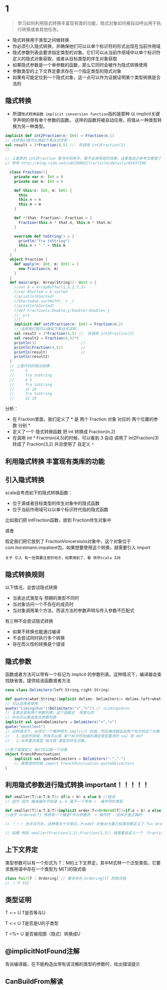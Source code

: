 # 1

>学习如何利用隐式转换丰富现有类的功能，隐式对象如何被自动呼出用于执行转换或者其他任务。

- 隐式转换用于类型之间做转换
- 你必须引入隐式转换，并确保他们可以以单个标识符的形式出现在当前作用域
- 隐式参数列表会要求指定类型的对象。它们可以从当前作用域中以单个标识符定义的隐式对象获取，或者从目标类型的伴生对象获取
- 如果隐式参数是一个单参数的函数，那么它同时会被作为隐式转换使用
- 参数类型的上下文界定要求存在一个指定类型的隐式对象
- 如果有可能定位到一个隐式对象，这一点可以作为证据证明某个类型转换是合法的

## 隐式转换

- 所谓`隐式转换函数 implicit conversion function`指的是那种 以 implicit关键字声明的带有单个参数的函数。 这样的函数将被自动应用，将值从一种类型转换为另一种类型。

```scala
implicit def int2Fraction(n: Int) = Fraction(n,1)
// 这样我们就可以做如下表达式求职：
val result = 3*Fraction(4,5) //  将调用 int2Fraction(3)
// 
```

```scala
// 上面弄的 int2Fraction 是书中的例子，看不出来明显的效果，这里我自己参考文章做了一个小测试，看看实际效果
// 参考 http://blog.csdn.net/u013980127/article/details/65437100

  class Fraction(){
    private var n: Int = 0
    private var m: Int = 0

    def this(n: Int, m: Int) {
      this
      this.n = n
      this.m = m
    }

    def *(that: Fraction): Fraction = {
      Fraction(this.n * that.n, this.m * that.m)
    }

    override def toString() = {
      println("fra toString")
      this.n + " " + this.m
    }
  }
  object Fraction {
    def apply(n: Int, m: Int) = {
      new Fraction(n, m)
    }
  }
  def main(args: Array[String]): Unit = {
    //val b = ArrayBuffer(1,5,2,7,3)
    //var bSorted = b.sorted
    //println(bSorted)
    //bSorted=b.sortWith(_ > _)
    //println(bSorted)
    //def Fraction(x:Double,y:Double):Double= {
    //  y/x
    //}
    implicit def int2Fraction(n: Int) = Fraction(n,2)
    // 这样我们就可以做如下表达式求职：
    val result = 3*Fraction(4,5) //  将调用 int2Fraction(3)
    val result2 = Fraction(4,5)*3
    println(3)                    //
    println(Fraction(4,5))        //  
    println(result)               //
    println(result2)
  }
  // 上面代码的输出结果
  //     3
  //     fra toString
  //     4 5
  //     fra toString
  //     12 10
  //     fra toString
  //     12 10
```

分析：

- 在 Fraction里面，我们定义了 *  是 两个 Fraction 对象 对应的 两个位置的参数 分别 *  
- 定义了一个 隐式转换函数  把 int 转换成 Fraction(n,2)
- 在调用  int * Fractrion(4,5)的时候，可以看到   3 自动 调用了 int2Fraction(3) 转成了  Fraction(3,2) 并且使用了 自定义 `*`

## 利用隐式转换 丰富现有类库的功能

## 引入隐式转换

scala会考虑如下的隐式转换函数：
- 位于源或者目标类型的伴生对象中的隐式函数
- 位于当前作用域可以以单个标识符代指的隐式函数

比如我们把 intFraction函数，放到 Fraction伴生对象中

或者

假定我们把它放到了 FractionVoncersions对象中，这个对象位于com.horstmann.impatient包，如果想要使用这个转换，就需要引入 import

`关于 引入 有一些需要注意的地方，如果用到了，看 快学scala 326`

## 隐式转换规则

以下情况，会尝试隐式转换
- 当表达式类型与 预期的类型不同时
- 当对象访问一个不存在的成员时
- 当对象调用某个方法，而该方法的参数声明与传入参数不匹配式

有三种不会尝试隐式转换
- 如果不转换也能通过编译
- 不会尝试同时执行多个转换
- 存在而义性的转换是个错误

## 隐式参数

函数或者方法可以带有一个标记为 implicit 的参数列表。这种情况下，编译器会查找缺省值，提供给该函数或者方法

```scala
case class Delimiters(left:String,right:String)

def quotre(what:String)(implicit delims: Delimiters)= delims.left+what+delims.right
// 可以这样来使用 
quote("Limingshun")(Delimiters("<",">")) // <Limingshun>
// 注意这里有两个参数列表。这个函数式  柯里化的
// 你也可以略去隐式参数列表
implicit val quoteDelimiters = Delimiters("<",">")
quote("excellent")
// 这种情况下，必须又一个被声明为 implicit 的值。然后编译器会去两个地方找这个对象（值）
//   1.当前作用域，所有可以用 单个标识符待值的满足类型要求的 val 和 def
//   2.与所要求类型`相关联`类型的伴生对象。

//除了直接定义 我们可以做一个对象
object FrenchPunctuation{
    implicit val quoteDelimiters = Delimiters("-","-")
    // 需要用的时候 import FrenchPunctuation.quoteDelimiters
}
```

## 利用隐式参数进行隐式转换  important！！！！！

```scala
def smaller[T](a:T,b:T)= if(a < b) a else b //错误
// 因为 因为 编译器并不知道 a，b 属于一个带有 <  操作符的类型

def smaller[T](a:T,b:T)(implicit order:T=>Ordered[T])=if(a < b) a else b 
//由于 Ordered[T] 特质有一个接受T作为参数的  < 操作符 ，这样才是正确的

// ！！！ 也许式巧合，这种情况十分常见，Predef 对象对大量已知类型都定义了 T=> Ordered[T],包括所有已经实现了 Order[T] , Comparable[T]的类型。正因为如此，才能直接调用 smaller(1,2) / smaller("hi","he")

// 如果 例如 smaller(Fraction(1,2),Fraction(2,3)) 就需要自定义一个  Fraction=>Ordered[Fraction]
``` 

## 上下文界定

类型参数可以有一个形式为 T：M的上下文界定，其中M式林一个泛型类型。它要求族用语中存在一个类型为 M[T]的隐式值

```scala
class Pair[T : Ordering] // 要求存在 Ordering[T] 的隐式值
// ！ P 332
```

## 类型证明

T =:= U  T是否等与U

T <:< U  T是否是U的子类型

T <%< U  是否被视图（隐式）转换成U

## @implicitNotFound注解

告诉编译器，在不能构造出带有该注解的类型的参数时，给出错误提示

## CanBuildFrom解读